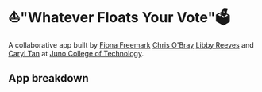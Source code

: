 # ⛵"Whatever Floats Your Vote"🗳️
A collaborative app built by [Fiona Freemark](https://github.com/fionafreemark) [Chris O'Bray](https://github.com/nobrayn) [Libby Reeves](https://github.com/libbyreeves) and [Caryl Tan](https://github.com/caryltan) at [Juno College of Technology](https://junocollege.com/).

## App breakdown

